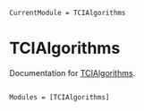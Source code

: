 ```@meta
CurrentModule = TCIAlgorithms
```

# TCIAlgorithms

Documentation for [TCIAlgorithms](https://gitlab.com/Ritter.Marc/TCIAlgorithms.jl).

```@index
```

```@autodocs
Modules = [TCIAlgorithms]
```
